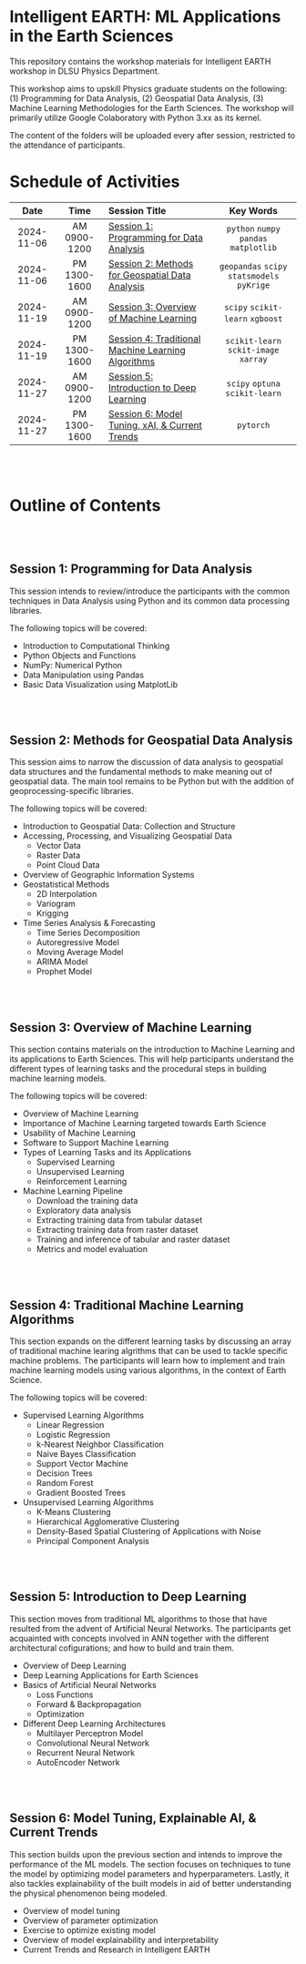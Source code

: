 # Intelligent EARTH: ML Applications in the Earth Sciences
This repository contains the workshop materials for Intelligent EARTH workshop in DLSU Physics Department. 

This workshop aims to upskill Physics graduate students on the following: (1) Programming for Data Analysis, (2) Geospatial Data Analysis, (3) Machine Learning Methodologies for the Earth Sciences. The workshop will primarily utilize Google Colaboratory with Python 3.xx as its kernel.

The content of the folders will be uploaded every after session, restricted to the attendance of participants.

# Schedule of Activities

| Date | Time | Session Title | Key Words |
| :---: | :---: | :--- |  :---: |
| 2024-11-06 | AM 0900-1200 | [Session 1: Programming for Data Analysis](https://github.com/castred/Intelligent-EARTH/tree/main/session-1) | `python` `numpy` `pandas` `matplotlib` |
| 2024-11-06 | PM 1300-1600 | [Session 2: Methods for Geospatial Data Analysis](https://github.com/castred/Intelligent-EARTH/tree/main/session-2) | `geopandas` `scipy` `statsmodels` `pyKrige` |
| 2024-11-19 | AM 0900-1200 | [Session 3: Overview of Machine Learning](https://github.com/castred/Intelligent-EARTH/tree/main/session-3) | `scipy` `scikit-learn` `xgboost` |
| 2024-11-19 | PM 1300-1600 | [Session 4: Traditional Machine Learning Algorithms](https://github.com/castred/Intelligent-EARTH/tree/main/session-4) |  `scikit-learn` `sckit-image` `xarray`  |
| 2024-11-27 | AM 0900-1200 | [Session 5: Introduction to Deep Learning](https://github.com/castred/Intelligent-EARTH/tree/main/session-5) | `scipy` `optuna` `scikit-learn` |
| 2024-11-27 | PM 1300-1600 | [Session 6: Model Tuning, xAI, & Current Trends](https://github.com/castred/Intelligent-EARTH/tree/main/session-6) | `pytorch` |

<br> </br>

# Outline of Contents

<br> </br>

## Session 1: Programming for Data Analysis
This session intends to review/introduce the participants with the common techniques in Data Analysis using Python and its common data processing libraries.

The following topics will be covered:

* Introduction to Computational Thinking
* Python Objects and Functions
* NumPy: Numerical Python
* Data Manipulation using Pandas
* Basic Data Visualization using MatplotLib

<br> </br>

## Session 2: Methods for Geospatial Data Analysis
This session aims to narrow the discussion of data analysis to geospatial data structures and the fundamental methods to make meaning out of geospatial data. The main tool remains to be Python but with the addition of geoprocessing-specific libraries.

The following topics will be covered:

* Introduction to Geospatial Data: Collection and Structure
* Accessing, Processing, and Visualizing Geospatial Data
  - Vector Data
  - Raster Data
  - Point Cloud Data
* Overview of Geographic Information Systems
* Geostatistical Methods
  - 2D Interpolation
  - Variogram
  - Krigging
* Time Series Analysis & Forecasting
  - Time Series Decomposition
  - Autoregressive Model
  - Moving Average Model
  - ARIMA Model
  - Prophet Model

<br> </br>

## Session 3: Overview of Machine Learning
This section contains materials on the introduction to Machine Learning and its applications to Earth Sciences. This will help participants understand the different types of learning tasks and the procedural steps in building machine learning models.

The following topics will be covered:

* Overview of Machine Learning
* Importance of Machine Learning targeted towards Earth Science
* Usability of Machine Learning
* Software to Support Machine Learning
* Types of Learning Tasks and its Applications
  - Supervised Learning
  - Unsupervised Learning
  - Reinforcement Learning
* Machine Learning Pipeline
  - Download the training data
  - Exploratory data analysis
  - Extracting training data from tabular dataset
  - Extracting training data from raster dataset
  - Training and inference of tabular and raster dataset
  - Metrics and model evaluation

<br> </br>

## Session 4: Traditional Machine Learning Algorithms
This section expands on the different learning tasks by discussing an array of traditional machine learing algrithms that can be used to tackle specific machine problems. The participants will learn how to implement and train machine learning models using various algorithms, in the context of Earth Science.

The following topics will be covered:

* Supervised Learning Algorithms
  - Linear Regression
  - Logistic Regression
  - k-Nearest Neighbor Classification
  - Naive Bayes Classification
  - Support Vector Machine
  - Decision Trees
  - Random Forest
  - Gradient Boosted Trees
* Unsupervised Learning Algorithms
  - K-Means Clustering
  - Hierarchical Agglomerative Clustering
  - Density-Based Spatial Clustering of Applications with Noise
  - Principal Component Analysis

<br> </br>

## Session 5: Introduction to Deep Learning
This section moves from traditional ML algorithms to those that have resulted from the advent of Artificial Neural Networks. The participants get acquainted with concepts involved in ANN together with the different architectural cofigurations; and how to build and train them.

* Overview of Deep Learning
* Deep Learning Applications for Earth Sciences
* Basics of Artificial Neural Networks
  - Loss Functions
  - Forward & Backpropagation
  - Optimization
* Different Deep Learning Architectures
  - Multilayer Perceptron Model
  - Convolutional Neural Network
  - Recurrent Neural Network
  - AutoEncoder Network

<br> </br>

## Session 6: Model Tuning, Explainable AI, & Current Trends
This section builds upon the previous section and intends to improve the performance of the ML models. The section focuses on techniques to tune the model by optimizing model parameters and hyperparameters. Lastly, it also tackles explainability of the built models in aid of better understanding the physical phenomenon being modeled.

* Overview of model tuning
* Overview of parameter optimization
* Exercise to optimize existing model
* Overview of model explainability and interpretability
* Current Trends and Research in Intelligent EARTH
